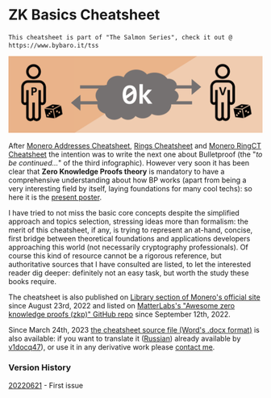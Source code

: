 # ZK Basics Cheatsheet

```
This cheatsheet is part of "The Salmon Series", check it out @ https://www.bybaro.it/tss
```

![ZKexchange](featured.png)

After [Monero Addresses Cheatsheet](https://github.com/baro77/MoneroAddressesCS), [Rings Cheatsheet](https://github.com/baro77/RingsCS) and [Monero RingCT Cheatsheet](https://github.com/baro77/RctCS) the intention was to write the next one about Bulletproof (the "_to be continued..._" of the third infographic).
However very soon it has been clear that **Zero Knowledge Proofs theory** is mandatory to have a comprehensive understanding about how BP works (apart from being a very interesting field by itself, laying foundations for many cool techs): so here it is the [present poster](https://github.com/baro77/ZKbasicsCS/blob/main/ZKbasicsCheatsheet20220621.pdf).

I have tried to not miss the basic core concepts despite the simplified approach and topics selection, stressing ideas more than formalism: the merit of this cheatsheet, if any, is trying to represent an at-hand, concise, first bridge between theoretical foundations and applications developers approaching this world (not necessarily cryptography professionals). Of course this kind of resource cannot be a rigorous reference, but authoritative sources that I have consulted are listed, to let the interested reader dig deeper: definitely not an easy task, but worth the study these books require.

The cheatsheet is also published on [Library section of Monero's official site](https://www.getmonero.org/library/) since August 23rd, 2022 and listed on [MatterLabs's "Awesome zero knowledge proofs (zkp)" GitHub repo](https://github.com/matter-labs/awesome-zero-knowledge-proofs) since September 12th, 2022.

Since March 24th, 2023 [the cheatsheet source file (Word's .docx format)](https://github.com/baro77/ZKbasicsCS/blob/main/ZKbasicsCheatsheet20220621.docx) is also available: if you want to translate it ([Russian](https://github.com/baro77/ZKbasicsCS/tree/main/translations/ru)) already available by [v1docq47](https://github.com/v1docq47)), or use it in any derivative work please [contact me](https://github.com/baro77).

### Version History

[20220621](https://github.com/baro77/ZKbasicsCS/blob/main/ZKbasicsCheatsheet20220621.pdf) - First issue

